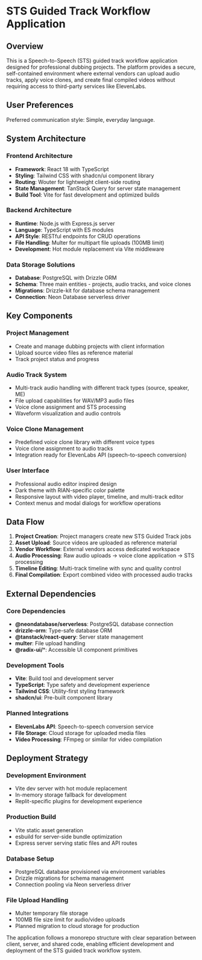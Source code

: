 # STS Guided Track Workflow Application

## Overview

This is a Speech-to-Speech (STS) guided track workflow application designed for professional dubbing projects. The platform provides a secure, self-contained environment where external vendors can upload audio tracks, apply voice clones, and create final compiled videos without requiring access to third-party services like ElevenLabs.

## User Preferences

Preferred communication style: Simple, everyday language.

## System Architecture

### Frontend Architecture
- **Framework**: React 18 with TypeScript
- **Styling**: Tailwind CSS with shadcn/ui component library
- **Routing**: Wouter for lightweight client-side routing
- **State Management**: TanStack Query for server state management
- **Build Tool**: Vite for fast development and optimized builds

### Backend Architecture
- **Runtime**: Node.js with Express.js server
- **Language**: TypeScript with ES modules
- **API Style**: RESTful endpoints for CRUD operations
- **File Handling**: Multer for multipart file uploads (100MB limit)
- **Development**: Hot module replacement via Vite middleware

### Data Storage Solutions
- **Database**: PostgreSQL with Drizzle ORM
- **Schema**: Three main entities - projects, audio tracks, and voice clones
- **Migrations**: Drizzle-kit for database schema management
- **Connection**: Neon Database serverless driver

## Key Components

### Project Management
- Create and manage dubbing projects with client information
- Upload source video files as reference material
- Track project status and progress

### Audio Track System
- Multi-track audio handling with different track types (source, speaker, ME)
- File upload capabilities for WAV/MP3 audio files
- Voice clone assignment and STS processing
- Waveform visualization and audio controls

### Voice Clone Management
- Predefined voice clone library with different voice types
- Voice clone assignment to audio tracks
- Integration ready for ElevenLabs API (speech-to-speech conversion)

### User Interface
- Professional audio editor inspired design
- Dark theme with RIAN-specific color palette
- Responsive layout with video player, timeline, and multi-track editor
- Context menus and modal dialogs for workflow operations

## Data Flow

1. **Project Creation**: Project managers create new STS Guided Track jobs
2. **Asset Upload**: Source videos are uploaded as reference material
3. **Vendor Workflow**: External vendors access dedicated workspace
4. **Audio Processing**: Raw audio uploads → voice clone application → STS processing
5. **Timeline Editing**: Multi-track timeline with sync and quality control
6. **Final Compilation**: Export combined video with processed audio tracks

## External Dependencies

### Core Dependencies
- **@neondatabase/serverless**: PostgreSQL database connection
- **drizzle-orm**: Type-safe database ORM
- **@tanstack/react-query**: Server state management
- **multer**: File upload handling
- **@radix-ui/***: Accessible UI component primitives

### Development Tools
- **Vite**: Build tool and development server
- **TypeScript**: Type safety and development experience
- **Tailwind CSS**: Utility-first styling framework
- **shadcn/ui**: Pre-built component library

### Planned Integrations
- **ElevenLabs API**: Speech-to-speech conversion service
- **File Storage**: Cloud storage for uploaded media files
- **Video Processing**: FFmpeg or similar for video compilation

## Deployment Strategy

### Development Environment
- Vite dev server with hot module replacement
- In-memory storage fallback for development
- Replit-specific plugins for development experience

### Production Build
- Vite static asset generation
- esbuild for server-side bundle optimization
- Express server serving static files and API routes

### Database Setup
- PostgreSQL database provisioned via environment variables
- Drizzle migrations for schema management
- Connection pooling via Neon serverless driver

### File Upload Handling
- Multer temporary file storage
- 100MB file size limit for audio/video uploads
- Planned migration to cloud storage for production

The application follows a monorepo structure with clear separation between client, server, and shared code, enabling efficient development and deployment of the STS guided track workflow system.